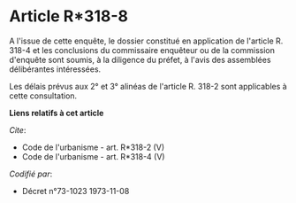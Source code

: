 # Article R*318-8

A l'issue de cette enquête, le dossier constitué en application de l'article R. 318-4 et les conclusions du commissaire
enquêteur ou de la commission d'enquête sont soumis, à la diligence du préfet, à l'avis des assemblées délibérantes
intéressées. 

Les délais prévus aux 2° et 3° alinéas de l'article R. 318-2 sont applicables à cette consultation.

**Liens relatifs à cet article**

_Cite_:

  - Code de l'urbanisme - art. R*318-2 (V)
  - Code de l'urbanisme - art. R*318-4 (V)

_Codifié par_:

  - Décret n°73-1023 1973-11-08
